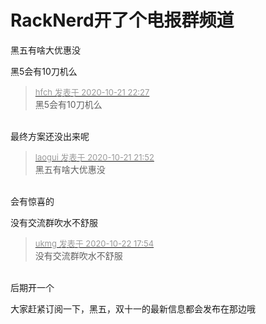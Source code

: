 # RackNerd开了个电报群频道


黑五有啥大优惠没<img src="static/image/smiley/default/lol.gif" smilieid="12" border="0" alt="" />

黑5会有10刀机么

<div class="quote"><blockquote><font size="2"><a href="https://www.hostloc.com/forum.php?mod=redirect&amp;goto=findpost&amp;pid=9335859&amp;ptid=757119" target="_blank"><font color="#999999">hfch 发表于 2020-10-21 22:27</font></a></font><br />
黑5会有10刀机么</blockquote></div><br />
最终方案还没出来呢

<div class="quote"><blockquote><font size="2"><a href="https://www.hostloc.com/forum.php?mod=redirect&amp;goto=findpost&amp;pid=9335677&amp;ptid=757119" target="_blank"><font color="#999999">laogui 发表于 2020-10-21 21:52</font></a></font><br />
黑五有啥大优惠没</blockquote></div><br />
会有惊喜的

没有交流群吹水不舒服<img src="static/image/smiley/default/lol.gif" smilieid="12" border="0" alt="" />

<div class="quote"><blockquote><font size="2"><a href="https://www.hostloc.com/forum.php?mod=redirect&amp;goto=findpost&amp;pid=9339615&amp;ptid=757119" target="_blank"><font color="#999999">ukmg 发表于 2020-10-22 17:54</font></a></font><br />
没有交流群吹水不舒服</blockquote></div><br />
后期开一个

大家赶紧订阅一下，黑五，双十一的最新信息都会发布在那边哦
